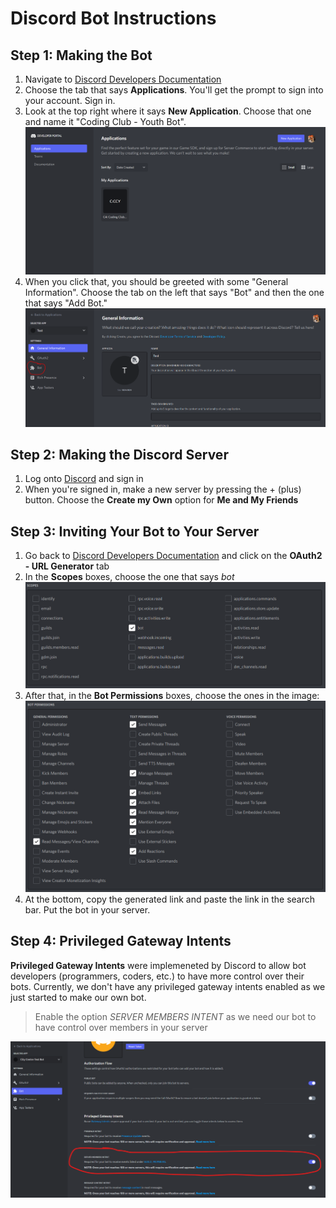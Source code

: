 # Discord Bot Instructions

## Step 1: Making the Bot

1) Navigate to [Discord Developers Documentation](https://discord.com/developers/docs/intro)
2) Choose the tab that says **Applications**. You'll get the prompt to sign into your account. Sign in.
3) Look at the top right where it says **New Application**. Choose that one and name it "Coding Club - Youth Bot". ![img1](images/img1.PNG)
4) When you click that, you should be greeted with some "General Information". Choose the tab on the left that says "Bot" and then the one that says "Add Bot." ![img2](images/img2.PNG)

## Step 2: Making the Discord Server

1) Log onto [Discord](https://discord.com/) and sign in
2) When you're signed in, make a new server by pressing the + (plus) button. Choose the **Create my Own** option for **Me and My Friends**

## Step 3: Inviting Your Bot to Your Server

1) Go back to [Discord Developers Documentation](https://discord.com/developers/docs/intro) and click on the **OAuth2 - URL Generator** tab
2) In the **Scopes** boxes, choose the one that says *bot* ![scopes boxes](images/img4.PNG)
3) After that, in the **Bot Permissions** boxes, choose the ones in the image: ![permissions](images/img5.PNG)
4) At the bottom, copy the generated link and paste the link in the search bar. Put the bot in your server.

## Step 4: Privileged Gateway Intents

**Privileged Gateway Intents** were implemeneted by Discord to allow bot developers (programmers, coders, etc.) to have more control over their bots. Currently, we don't have any privileged gateway intents enabled as we just started to make our own bot. 

> Enable the option *SERVER MEMBERS INTENT* as we need our bot to have control over members in your server

![img6.PNG](images/img6.PNG)
